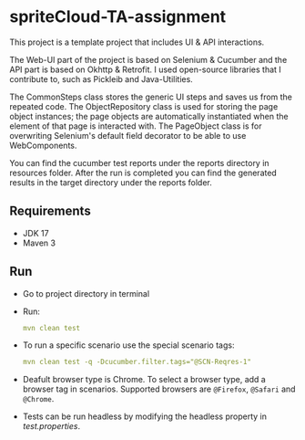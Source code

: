# spriteCloud-TA-assignment

This project is a template project that includes UI & API interactions.

The Web-UI part of the project is based on Selenium & Cucumber and the API part is based on Okhttp & Retrofit.
I used open-source libraries that I contribute to, such as Pickleib and Java-Utilities.

The CommonSteps class stores the generic UI steps and saves us from the repeated code.
The ObjectRepository class is used for storing the page object instances; the page objects are automatically instantiated when the element of that page is interacted with.
The PageObject class is for overwriting Selenium's default field decorator to be able to use WebComponents.

You can find the cucumber test reports under the reports directory in resources folder.
After the run is completed you can find the generated results in the target directory under the reports folder.

## Requirements
- JDK 17
- Maven 3

## Run

- Go to project directory in terminal

- Run:
    ```yml
    mvn clean test
    ```

- To run a specific scenario use the special scenario tags:
    ```yml
    mvn clean test -q -Dcucumber.filter.tags="@SCN-Reqres-1"
    ```
- Deafult browser type is Chrome. To select a browser type, add a browser tag in scenarios. Supported browsers are ```@Firefox```, ```@Safari``` and ```@Chrome```. 

- Tests can be run headless by modifying the headless property in _test.properties_.
